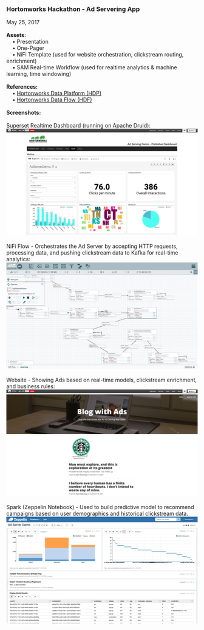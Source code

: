 <h3>Hortonworks Hackathon - Ad Servering App</h3>
May 25, 2017
<br>
<br><b>Assets:</b>
<br>&nbsp;&nbsp;&nbsp;&nbsp;&bull;&nbsp;Presentation
<br>&nbsp;&nbsp;&nbsp;&nbsp;&bull;&nbsp;One-Pager
<br>&nbsp;&nbsp;&nbsp;&nbsp;&bull;&nbsp;NiFi Template (used for website orchestration, clickstream routing, enrichment)
<br>&nbsp;&nbsp;&nbsp;&nbsp;&bull;&nbsp;SAM Real-time Workflow (used for realtime analytics & machine learning, time windowing)
<br>
<br><b>References:</b>
<br>&nbsp;&nbsp;&nbsp;&nbsp;&bull;&nbsp;<a href="https://hortonworks.com/products/data-center/hdp/">Hortonworks Data Platform (HDP)</a>
<br>&nbsp;&nbsp;&nbsp;&nbsp;&bull;&nbsp;<a href="https://hortonworks.com/products/data-center/hdf/">Hortonworks Data Flow (HDF)</a>
<br>
<br><b>Screenshots:</b>
<br>
<br>Superset Realtime Dashboard (running on Apache Druid):
<br><img src="./screenshots/Screen Shot 2017-05-25 at 10.09.56 AM.png" class="inline"/>
<br>
<br>NiFi Flow - Orchestrates the Ad Server by accepting HTTP requests, processing data, and pushing clickstream data to Kafka for real-time analytics:
<br><img src="./screenshots/Screen Shot 2017-05-26 at 9.43.06 AM.png" class="inline"/>
<br>
<br>Website - Showing Ads based on real-time models, clickstream enrichment, and business rules:
<br><img src="./screenshots/Screen Shot 2017-05-25 at 10.10.38 AM.png" class="inline"/>
<br>
<br>Spark (Zeppelin Notebook) - Used to build predictive model to recommend campaigns based on user demographics and historical clickstream data.
<br><img src="./screenshots/Screen Shot 2017-05-26 at 1.26.07 PM.png" class="inline"/>
<br>
